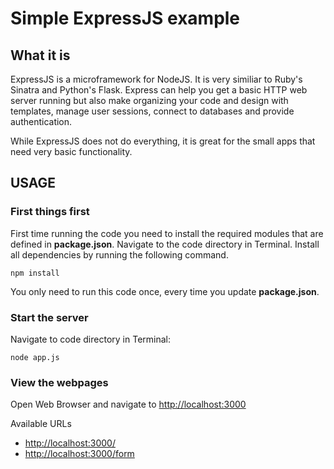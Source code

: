 # Simple ExpressJS example

## What it is

ExpressJS is a microframework for NodeJS. It is very similiar to Ruby's Sinatra and Python's Flask. Express can help you get a basic HTTP web server running but also make organizing your code and design with templates, manage user sessions, connect to databases and provide authentication. 

While ExpressJS does not do everything, it is great for the small apps that need very basic functionality. 

## USAGE

### First things first

First time running the code you need to install the required modules that are defined in **package.json**. Navigate to the code directory in Terminal. Install all dependencies by running the following command.
	
	npm install

You only need to run this code once, every time you update **package.json**.

### Start the server

Navigate to code directory in Terminal: 
	
	node app.js


### View the webpages

Open Web Browser and navigate to [http://localhost:3000](http://localhost:3000)

Available URLs 

* [http://localhost:3000/](http://localhost:3000)
* [http://localhost:3000/form](http://localhost:3000)
